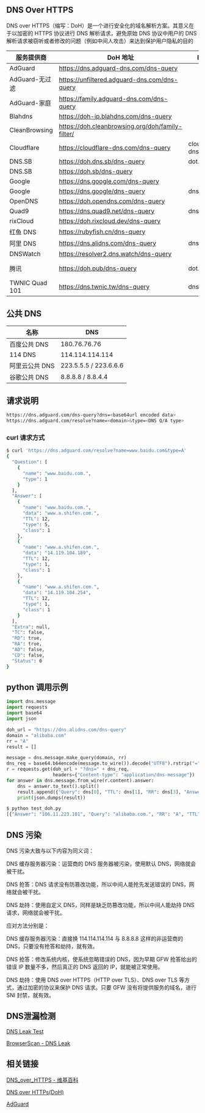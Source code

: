 ## DNS Over HTTPS

DNS over HTTPS（缩写：DoH）是一个进行安全化的域名解析方案。其意义在于以加密的 HTTPS 协议进行 DNS 解析请求，避免原始 DNS 协议中用户的 DNS 解析请求被窃听或者修改的问题（例如中间人攻击）来达到保护用户隐私的目的

| 服务提供商     | DoH 地址                                         | DoT 地址           | IPS                      |
| -------------- | ------------------------------------------------ | ------------------ | ------------------------ |
| AdGuard        | https://dns.adguard-dns.com/dns-query            |
| AdGuard-无过滤 | https://unfiltered.adguard-dns.com/dns-query     |
| AdGuard-家庭   | https://family.adguard-dns.com/dns-query         |
| Blahdns        | https://doh-jp.blahdns.com/dns-query             |
| CleanBrowsing  | https://doh.cleanbrowsing.org/doh/family-filter/ |
| Cloudflare     | https://cloudflare-dns.com/dns-query             | cloudflare-dns.com | 1.1.1.1                  |
| DNS.SB         | https://doh.dns.sb/dns-query                     | dot.sb             |
| DNS.SB         | https://doh.sb/dns-query                         |
| Google         | https://dns.google.com/dns-query                 |
| Google         | https://dns.google/dns-query                     | dns.google         |
| OpenDNS        | https://doh.opendns.com/dns-query                |
| Quad9          | https://dns.quad9.net/dns-query                  | dns.quad9.net      |
| rixCloud       | https://doh.rixcloud.dev/dns-query               |
| 红鱼 DNS       | https://rubyfish.cn/dns-query                    |
| 阿里 DNS       | https://dns.alidns.com/dns-query                 | dns.alidns.com     |
| DNSWatch       | https://resolver2.dns.watch/dns-query            |
| 腾讯           | https://doh.pub/dns-query                        | dot.pub            | 1.12.12.12、120.53.53.53 |
| TWNIC Quad 101 | https://dns.twnic.tw/dns-query                   | dns.twnic.tw       |

## 公共 DNS

| 名称           | DNS                   |
| -------------- | --------------------- |
| 百度公共 DNS   | 180.76.76.76          |
| 114 DNS        | 114.114.114.114       |
| 阿里云公共 DNS | 223.5.5.5 / 223.6.6.6 |
| 谷歌公共 DNS   | 8.8.8.8 / 8.8.4.4     |

## 请求说明

```sh
https://dns.adguard.com/dns-query?dns=<base64url encoded data>
https://dns.adguard.com/resolve?name=<domain>&type=<DNS Q/A type>
```

### curl 请求方式

```sh
$ curl 'https://dns.adguard.com/resolve?name=www.baidu.com&type=A'
{
  "Question": [
    {
      "name": "www.baidu.com.",
      "type": 1
    }
  ],
  "Answer": [
    {
      "name": "www.baidu.com.",
      "data": "www.a.shifen.com.",
      "TTL": 12,
      "type": 5,
      "class": 1
    },
    {
      "name": "www.a.shifen.com.",
      "data": "14.119.104.189",
      "TTL": 12,
      "type": 1,
      "class": 1
    },
    {
      "name": "www.a.shifen.com.",
      "data": "14.119.104.254",
      "TTL": 12,
      "type": 1,
      "class": 1
    }
  ],
  "Extra": null,
  "TC": false,
  "RD": true,
  "RA": true,
  "AD": false,
  "CD": false,
  "Status": 0
}
```

## python 调用示例

```py
import dns.message
import requests
import base64
import json

doh_url = "https://dns.alidns.com/dns-query"
domain = "alibaba.com"
rr = "A"
result = []

message = dns.message.make_query(domain, rr)
dns_req = base64.b64encode(message.to_wire()).decode("UTF8").rstrip("=")
r = requests.get(doh_url + "?dns=" + dns_req,
                 headers={"Content-type": "application/dns-message"})
for answer in dns.message.from_wire(r.content).answer:
    dns = answer.to_text().split()
    result.append({"Query": dns[0], "TTL": dns[1], "RR": dns[3], "Answer": dns[4]})
    print(json.dumps(result))
```

```sh
$ python test_doh.py
[{"Answer": "106.11.223.101", "Query": "alibaba.com.", "RR": "A", "TTL": "133"}]
```

## DNS 污染

DNS 污染大致与以下内容为同义词：

DNS 缓存服务器污染：运营商的 DNS 服务器被污染，使用默认 DNS，网络就会被干扰。

DNS 抢答：DNS 请求没有防篡改功能，所以中间人能抢先发送错误的 DNS，网络就会被干扰。

DNS 劫持：使用自定义 DNS，同样是缺乏防篡改功能，所以中间人能劫持 DNS 请求，网络就会被干扰。

应对方法分别是：

DNS 缓存服务器污染：直接换 114.114.114.114 与 8.8.8.8 这样的非运营商的 DNS，只要没有抢答和劫持，就有效。

DNS 抢答：修改系统内核，使系统忽略错误的 DNS，因为早期 GFW 抢答给出的错误 IP 数量不多，然后真正的 DNS 返回的 IP，就能被正常使用。

DNS 劫持：使用 DNS over HTTPS（HTTP over TLS）、DNS over TLS 等方式，通过加密的协议来保护 DNS 请求。只要 GFW 没有将提供服务的域名，进行 SNI 封禁，就有效。

## DNS泄漏检测

[DNS Leak Test](https://dnsleaktest.org/dns-leak-test)

[BrowserScan - DNS Leak](https://www.browserscan.net/dns-leak)

## 相关链接

[DNS_over_HTTPS - 维基百科](https://zh.wikipedia.org/wiki/DNS_over_HTTPS)

[DNS over HTTPs(DoH)](https://www.alibabacloud.com/help/zh/alibaba-cloud-public-dns/latest/dns-over-https)

[AdGuard](https://adguard-dns.io/zh_cn/welcome.html)

